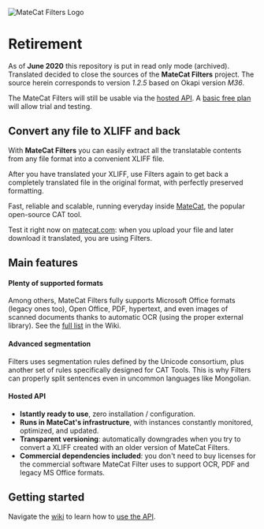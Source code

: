 ![MateCat Filters Logo]("http://i.imgur.com/J8FSuWi.png")


# Retirement

As of **June 2020** this repository is put in read only mode (archived).
Translated decided to close the sources of the **MateCat Filters** project.
The source herein corresponds to version _1.2.5_ based on Okapi version _M36_.

The MateCat Filters will still be usable via the [hosted API](https://rapidapi.com/translated/api/matecat-filters/). A [basic free plan](https://docs.rapidapi.com/docs/api-pricing) will allow trial and testing.


## Convert any file to XLIFF and back

With **MateCat Filters** you can easily extract all the translatable contents from any file format into a convenient XLIFF file.

After you have translated your XLIFF, use Filters again to get back a completely translated file in the original format, with perfectly preserved formatting.

Fast, reliable and scalable, running everyday inside [MateCat](https://www.matecat.com/), the popular open-source CAT tool.

Test it right now on [matecat.com](https://www.matecat.com/): when you upload your file and later download it translated, 
you are using Filters.


## Main features

#### Plenty of supported formats
Among others, MateCat Filters fully supports Microsoft Office formats (legacy ones too), Open Office, PDF, hypertext, and even images of scanned documents thanks to automatic OCR (using the proper external library). See the [full list](https://github.com/matecat/MateCat-Filters/wiki/Supported-file-formats) in the Wiki.

#### Advanced segmentation
Filters uses segmentation rules defined by the Unicode consortium, plus another set of rules specifically designed for CAT Tools. This is why Filters can properly split sentences even in uncommon languages like Mongolian.

#### Hosted API
- **Istantly ready to use**, zero installation / configuration.
- **Runs in MateCat's infrastructure**, with instances constantly monitored, optimized, and updated.
- **Transparent versioning**: automatically downgrades when you try to convert a XLIFF created with an older version of MateCat Filters.
- **Commercial dependencies included**: you don't need to buy licenses for the commercial software MateCat Filter uses to support OCR, PDF and legacy MS Office formats.


## Getting started

Navigate the [wiki](https://github.com/matecat/MateCat-Filters/wiki/) to learn how to [use the API](https://github.com/matecat/MateCat-Filters/wiki/API-documentation).
